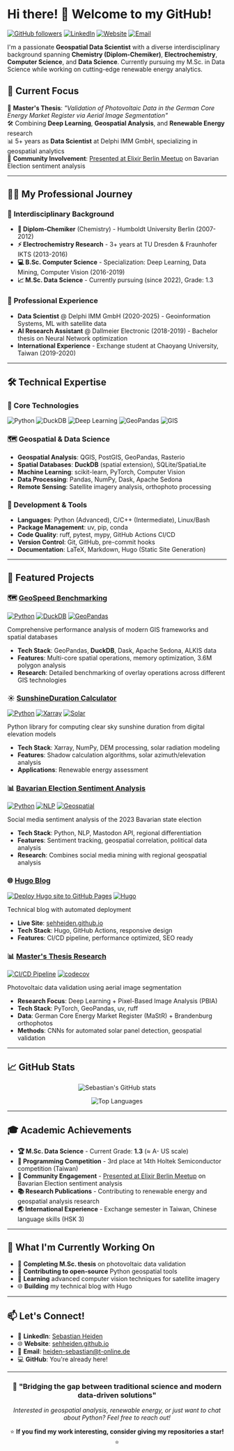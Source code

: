 # Hi there! 👋 Welcome to my GitHub!

[![GitHub followers](https://img.shields.io/github/followers/sehHeiden?style=social)](https://github.com/sehHeiden)
[![LinkedIn](https://img.shields.io/badge/LinkedIn-Sebastian%20Heiden-blue?logo=linkedin&logoColor=white)](https://www.linkedin.com/in/sebastian-heiden-603990151/)
[![Website](https://img.shields.io/badge/Website-sehheiden.github.io-green?logo=hugo&logoColor=white)](https://sehheiden.github.io/)
[![Email](https://img.shields.io/badge/Email-heiden--sebastian%40t--online.de-red?logo=gmail&logoColor=white)](mailto:heiden-sebastian@t-online.de)

I'm a passionate **Geospatial Data Scientist** with a diverse interdisciplinary background spanning **Chemistry (Diplom-Chemiker)**, **Electrochemistry**, **Computer Science**, and **Data Science**. Currently pursuing my M.Sc. in Data Science while working on cutting-edge renewable energy analytics.

## 🎯 Current Focus

🔬 **Master's Thesis**: *"Validation of Photovoltaic Data in the German Core Energy Market Register via Aerial Image Segmentation"*  
🛠️ Combining **Deep Learning**, **Geospatial Analysis**, and **Renewable Energy** research  
📊 5+ years as **Data Scientist** at Delphi IMM GmbH, specializing in geospatial analytics  
🎤 **Community Involvement**: [Presented at Elixir Berlin Meetup](https://genserver.social/notice/AegIIHFEtWteSbvbG4) on Bavarian Election sentiment analysis

---

## 🧑‍💻 My Professional Journey

### 🔬 **Interdisciplinary Background**
- **🧪 Diplom-Chemiker** (Chemistry) - Humboldt University Berlin (2007-2012)
- **⚡ Electrochemistry Research** - 3+ years at TU Dresden & Fraunhofer IKTS (2013-2016)
- **💻 B.Sc. Computer Science** - Specialization: Deep Learning, Data Mining, Computer Vision (2016-2019)
- **📈 M.Sc. Data Science** - Currently pursuing (since 2022), Grade: 1.3

### 🚀 **Professional Experience**
- **Data Scientist** @ Delphi IMM GmbH (2020-2025) - Geoinformation Systems, ML with satellite data
- **AI Research Assistant** @ Dallmeier Electronic (2018-2019) - Bachelor thesis on Neural Network optimization
- **International Experience** - Exchange student at Chaoyang University, Taiwan (2019-2020)

---

## 🛠️ Technical Expertise

### **🐍 Core Technologies**
![Python](https://img.shields.io/badge/Python-Advanced-3776AB?logo=python&logoColor=white)
![DuckDB](https://img.shields.io/badge/DuckDB-Spatial%20Analytics-FFF000?logo=duckdb&logoColor=black)
![Deep Learning](https://img.shields.io/badge/Deep%20Learning-Advanced-FF6F00?logo=tensorflow&logoColor=white)
![GeoPandas](https://img.shields.io/badge/GeoPandas-Advanced-139C5A?logo=pandas&logoColor=white)
![GIS](https://img.shields.io/badge/GIS-Advanced-2F8B2F?logo=qgis&logoColor=white)

### **🗺️ Geospatial & Data Science**
- **Geospatial Analysis**: QGIS, PostGIS, GeoPandas, Rasterio
- **Spatial Databases**: **DuckDB** (spatial extension), SQLite/SpatiaLite
- **Machine Learning**: scikit-learn, PyTorch, Computer Vision
- **Data Processing**: Pandas, NumPy, Dask, Apache Sedona
- **Remote Sensing**: Satellite imagery analysis, orthophoto processing

### **🔧 Development & Tools**
- **Languages**: Python (Advanced), C/C++ (Intermediate), Linux/Bash
- **Package Management**: uv, pip, conda
- **Code Quality**: ruff, pytest, mypy, GitHub Actions CI/CD
- **Version Control**: Git, GitHub, pre-commit hooks
- **Documentation**: LaTeX, Markdown, Hugo (Static Site Generation)

---

## 🚀 Featured Projects

### 🗺️ [**GeoSpeed Benchmarking**](https://github.com/sehHeiden/geospeed)
[![Python](https://img.shields.io/badge/Python-GIS-blue)](https://python.org)
[![DuckDB](https://img.shields.io/badge/DuckDB-Spatial-FFF000?logo=duckdb&logoColor=black)](https://duckdb.org)
[![GeoPandas](https://img.shields.io/badge/GeoPandas-Advanced-139C5A)](https://geopandas.org)

Comprehensive performance analysis of modern GIS frameworks and spatial databases
- **Tech Stack**: GeoPandas, **DuckDB**, Dask, Apache Sedona, ALKIS data
- **Features**: Multi-core spatial operations, memory optimization, 3.6M polygon analysis
- **Research**: Detailed benchmarking of overlay operations across different GIS technologies

### ☀️ [**SunshineDuration Calculator**](https://github.com/sehHeiden/sunshine_duration)
[![Python](https://img.shields.io/badge/Python-Scientific-blue)](https://python.org)
[![Xarray](https://img.shields.io/badge/Xarray-Geospatial-lightblue)](https://xarray.pydata.org)
[![Solar](https://img.shields.io/badge/Solar-Energy%20Analysis-yellow)]()

Python library for computing clear sky sunshine duration from digital elevation models
- **Tech Stack**: Xarray, NumPy, DEM processing, solar radiation modeling
- **Features**: Shadow calculation algorithms, solar azimuth/elevation analysis
- **Applications**: Renewable energy assessment

### 📊 [**Bavarian Election Sentiment Analysis**](https://github.com/sehHeiden/poll_election_bavaria_2023)
[![Python](https://img.shields.io/badge/Python-Data%20Science-blue)](https://python.org)
[![NLP](https://img.shields.io/badge/NLP-Sentiment%20Analysis-orange)]()
[![Geospatial](https://img.shields.io/badge/Geospatial-Regional%20Analysis-green)]()

Social media sentiment analysis of the 2023 Bavarian state election
- **Tech Stack**: Python, NLP, Mastodon API, regional differentiation
- **Features**: Sentiment tracking, geospatial correlation, political data analysis
- **Research**: Combines social media mining with regional geospatial analysis

### 🌐 [**Hugo Blog**](https://github.com/sehHeiden/sehHeiden.github.io)
[![Deploy Hugo site to GitHub Pages](https://github.com/sehHeiden/sehHeiden.github.io/actions/workflows/deploy.yml/badge.svg)](https://github.com/sehHeiden/sehHeiden.github.io/actions/workflows/deploy.yml)
[![Hugo](https://img.shields.io/badge/Hugo-0.147.9-blue)](https://gohugo.io/)

Technical blog with automated deployment
- **Live Site**: [sehheiden.github.io](https://sehheiden.github.io)
- **Tech Stack**: Hugo, GitHub Actions, responsive design
- **Features**: CI/CD pipeline, performance optimized, SEO ready

### 📊 [**Master's Thesis Research**](https://github.com/sehHeiden/ds_thesis)
[![CI/CD Pipeline](https://github.com/sehHeiden/ds_thesis/actions/workflows/ci.yml/badge.svg)](https://github.com/sehHeiden/ds_thesis/actions/workflows/ci.yml)
[![codecov](https://codecov.io/gh/sehHeiden/ds_thesis/graph/badge.svg?token=TLFKCSKB1X)](https://codecov.io/gh/sehHeiden/ds_thesis)

Photovoltaic data validation using aerial image segmentation
- **Research Focus**: Deep Learning + Pixel-Based Image Analysis (PBIA)
- **Tech Stack**: PyTorch, GeoPandas, uv, ruff
- **Data**: German Core Energy Market Register (MaStR) + Brandenburg orthophotos
- **Methods**: CNNs for automated solar panel detection, geospatial validation

---

## 📈 GitHub Stats

<div align="center">

![Sebastian's GitHub stats](https://github-readme-stats.vercel.app/api?username=sehHeiden&show_icons=true&theme=default&hide_border=true)

![Top Languages](https://github-readme-stats.vercel.app/api/top-langs/?username=sehHeiden&layout=compact&theme=default&hide_border=true)

</div>

---

## 🎓 Academic Achievements

- **🏆 M.Sc. Data Science** - Current Grade: **1.3** (≈ A- US scale)
- **🏅 Programming Competition** - 3rd place at 14th Holtek Semiconductor competition (Taiwan)
- **🎤 Community Engagement** - [Presented at Elixir Berlin Meetup](https://genserver.social/notice/AegIIHFEtWteSbvbG4) on Bavarian Election sentiment analysis
- **📚 Research Publications** - Contributing to renewable energy and geospatial analysis research
- **🌏 International Experience** - Exchange semester in Taiwan, Chinese language skills (HSK 3)

---

## 🌱 What I'm Currently Working On

- 🔬 **Completing M.Sc. thesis** on photovoltaic data validation
- 🚀 **Contributing to open-source** Python geospatial tools
- 📖 **Learning** advanced computer vision techniques for satellite imagery
- 🌐 **Building** my technical blog with Hugo

---

## 📫 Let's Connect!

- 💼 **LinkedIn**: [Sebastian Heiden](https://www.linkedin.com/in/sebastian-heiden-603990151/)
- 🌐 **Website**: [sehheiden.github.io](https://sehheiden.github.io)
- 📧 **Email**: [heiden-sebastian@t-online.de](mailto:heiden-sebastian@t-online.de)
- 💻 **GitHub**: You're already here!

---

<div align="center">

### 🎯 "Bridging the gap between traditional science and modern data-driven solutions"

*Interested in geospatial analysis, renewable energy, or just want to chat about Python? Feel free to reach out!*

⭐ **If you find my work interesting, consider giving my repositories a star!** ⭐

</div>
